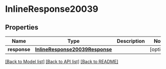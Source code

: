 # InlineResponse20039

## Properties
Name | Type | Description | Notes
------------ | ------------- | ------------- | -------------
**response** | [**InlineResponse20039Response**](InlineResponse20039Response.md) |  | [optional] 

[[Back to Model list]](../README.md#documentation-for-models) [[Back to API list]](../README.md#documentation-for-api-endpoints) [[Back to README]](../README.md)


